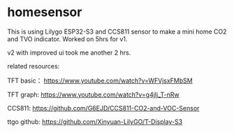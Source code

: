 # homesensor

This is using Lilygo ESP32-S3 and CCS811 sensor to make a mini home CO2 and TVO indicator.
Worked on 5hrs for v1.

v2 with improved ui took me another 2 hrs.

related resources:

TFT basic： https://www.youtube.com/watch?v=WFVjsxFMbSM

TFT graph: https://www.youtube.com/watch?v=g4jlj_T-nRw

CCS811: https://github.com/G6EJD/CCS811-CO2-and-VOC-Sensor

ttgo github: https://github.com/Xinyuan-LilyGO/T-Display-S3
